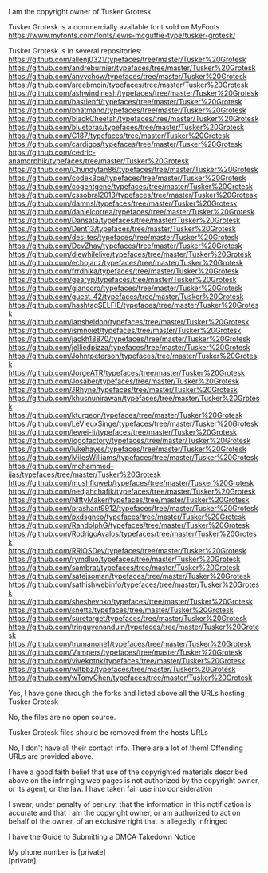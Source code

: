 I am the copyright owner of Tusker Grotesk  

Tusker Grotesk is a commercially available font sold on MyFonts  
https://www.myfonts.com/fonts/lewis-mcguffie-type/tusker-grotesk/

Tusker Grotesk is in several repositories:  
https://github.com/allenj0321/typefaces/tree/master/Tusker%20Grotesk     
https://github.com/andreburnier/typefaces/tree/master/Tusker%20Grotesk     
https://github.com/anvychow/typefaces/tree/master/Tusker%20Grotesk     
https://github.com/areebmoin/typefaces/tree/master/Tusker%20Grotesk     
https://github.com/ashwindinesh/typefaces/tree/master/Tusker%20Grotesk     
https://github.com/bastienff/typefaces/tree/master/Tusker%20Grotesk     
https://github.com/bhatmand/typefaces/tree/master/Tusker%20Grotesk     
https://github.com/blackCheetah/typefaces/tree/master/Tusker%20Grotesk     
https://github.com/bluetoras/typefaces/tree/master/Tusker%20Grotesk     
https://github.com/C187/typefaces/tree/master/Tusker%20Grotesk     
https://github.com/cardigos/typefaces/tree/master/Tusker%20Grotesk     
https://github.com/cedric-anamorphik/typefaces/tree/master/Tusker%20Grotesk     
https://github.com/Chundytan86/typefaces/tree/master/Tusker%20Grotesk     
https://github.com/codek3ce/typefaces/tree/master/Tusker%20Grotesk     
https://github.com/cogentgene/typefaces/tree/master/Tusker%20Grotesk     
https://github.com/cssobral2013/typefaces/tree/master/Tusker%20Grotesk     
https://github.com/damnsl/typefaces/tree/master/Tusker%20Grotesk     
https://github.com/danielcorrea/typefaces/tree/master/Tusker%20Grotesk     
https://github.com/Dansata/typefaces/tree/master/Tusker%20Grotesk     
https://github.com/Dent13/typefaces/tree/master/Tusker%20Grotesk     
https://github.com/des-tes/typefaces/tree/master/Tusker%20Grotesk     
https://github.com/DevZhav/typefaces/tree/master/Tusker%20Grotesk     
https://github.com/diewhilelive/typefaces/tree/master/Tusker%20Grotesk     
https://github.com/echojanz/typefaces/tree/master/Tusker%20Grotesk     
https://github.com/frrdhika/typefaces/tree/master/Tusker%20Grotesk     
https://github.com/gearyp/typefaces/tree/master/Tusker%20Grotesk     
https://github.com/giancoro/typefaces/tree/master/Tusker%20Grotesk     
https://github.com/guest-42/typefaces/tree/master/Tusker%20Grotesk     
https://github.com/hashtagSELFIE/typefaces/tree/master/Tusker%20Grotesk     
https://github.com/iansheldon/typefaces/tree/master/Tusker%20Grotesk     
https://github.com/ismnoiet/typefaces/tree/master/Tusker%20Grotesk     
https://github.com/jackh18870/typefaces/tree/master/Tusker%20Grotesk     
https://github.com/jelliedpizza/typefaces/tree/master/Tusker%20Grotesk     
https://github.com/Johntpeterson/typefaces/tree/master/Tusker%20Grotesk     
https://github.com/JorgeATR/typefaces/tree/master/Tusker%20Grotesk     
https://github.com/Josaber/typefaces/tree/master/Tusker%20Grotesk     
https://github.com/JRhyne/typefaces/tree/master/Tusker%20Grotesk     
https://github.com/khusnunirawan/typefaces/tree/master/Tusker%20Grotesk     
https://github.com/kturgeon/typefaces/tree/master/Tusker%20Grotesk     
https://github.com/LeVieuxSinge/typefaces/tree/master/Tusker%20Grotesk     
https://github.com/lewei-li/typefaces/tree/master/Tusker%20Grotesk     
https://github.com/logofactory/typefaces/tree/master/Tusker%20Grotesk     
https://github.com/lukehayes/typefaces/tree/master/Tusker%20Grotesk     
https://github.com/MilesWilliams/typefaces/tree/master/Tusker%20Grotesk     
https://github.com/mohammed-ijas/typefaces/tree/master/Tusker%20Grotesk     
https://github.com/mushfiqweb/typefaces/tree/master/Tusker%20Grotesk     
https://github.com/nedjahchafik/typefaces/tree/master/Tusker%20Grotesk     
https://github.com/NiftyMaker/typefaces/tree/master/Tusker%20Grotesk     
https://github.com/prashant9912/typefaces/tree/master/Tusker%20Grotesk     
https://github.com/pxdsgnco/typefaces/tree/master/Tusker%20Grotesk     
https://github.com/RandolphG/typefaces/tree/master/Tusker%20Grotesk     
https://github.com/RodrigoAvalos/typefaces/tree/master/Tusker%20Grotesk     
https://github.com/RRiOSDev/typefaces/tree/master/Tusker%20Grotesk     
https://github.com/rymdluo/typefaces/tree/master/Tusker%20Grotesk     
https://github.com/sambrat/typefaces/tree/master/Tusker%20Grotesk     
https://github.com/satejsoman/typefaces/tree/master/Tusker%20Grotesk     
https://github.com/sathishwebinfo/typefaces/tree/master/Tusker%20Grotesk     
https://github.com/sheshevnko/typefaces/tree/master/Tusker%20Grotesk     
https://github.com/snetts/typefaces/tree/master/Tusker%20Grotesk     
https://github.com/suretarget/typefaces/tree/master/Tusker%20Grotesk     
https://github.com/tringuyenanduin/typefaces/tree/master/Tusker%20Grotesk     
https://github.com/trumanone1/typefaces/tree/master/Tusker%20Grotesk     
https://github.com/Vampers/typefaces/tree/master/Tusker%20Grotesk     
https://github.com/vivekptnk/typefaces/tree/master/Tusker%20Grotesk     
https://github.com/wlfbbz/typefaces/tree/master/Tusker%20Grotesk     
https://github.com/wTonyChen/typefaces/tree/master/Tusker%20Grotesk     

Yes, I have gone through the forks and listed above all the URLs hosting Tusker Grotesk

No, the files are no open source.

Tusker Grotesk files should be removed from the hosts URLs

No, I don't have all their contact info. There are a lot of them! Offending URLs are provided above.

I have a good faith belief that use of the copyrighted materials described above on the infringing web pages is not authorized by the copyright owner, or its agent, or the law. I have taken fair use into consideration

I swear, under penalty of perjury, that the information in this notification is accurate and that I am the copyright owner, or am authorized to act on behalf of the owner, of an exclusive right that is allegedly infringed

I have the Guide to Submitting a DMCA Takedown Notice  

My phone number is [private]  
[private]  

